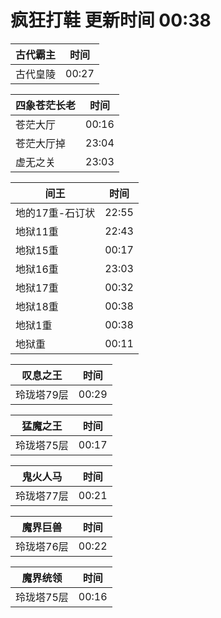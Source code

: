 # 疯狂打鞋 更新时间 00:38

| 古代霸主   | 时间    |
|--------|-------|
| 古代皇陵 | 00:27 |

| 四象苍茫长老   | 时间    |
|--------|-------|
| 苍茫大厅 | 00:16 |
| 苍茫大厅掉 | 23:04 |
| 虚无之关 | 23:03 |

| 间王   | 时间    |
|--------|-------|
| 地的17重-石订状 | 22:55 |
| 地狱11重 | 22:43 |
| 地狱15重 | 00:17 |
| 地狱16重 | 23:03 |
| 地狱17重 | 00:32 |
| 地狱18重 | 00:38 |
| 地狱1重 | 00:38 |
| 地狱重 | 00:11 |

| 叹息之王   | 时间    |
|--------|-------|
| 玲珑塔79层 | 00:29 |

| 猛魔之王   | 时间    |
|--------|-------|
| 玲珑塔75层 | 00:17 |

| 鬼火人马   | 时间    |
|--------|-------|
| 玲珑塔77层 | 00:21 |

| 魔界巨兽   | 时间    |
|--------|-------|
| 玲珑塔76层 | 00:22 |

| 魔界统领   | 时间    |
|--------|-------|
| 玲珑塔75层 | 00:16 |